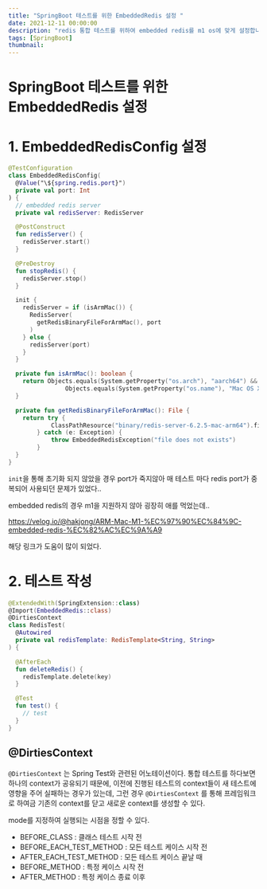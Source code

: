```yaml
---
title: "SpringBoot 테스트를 위한 EmbeddedRedis 설정 "
date: 2021-12-11 00:00:00
description: "redis 통합 테스트를 위하여 embedded redis를 m1 os에 맞게 설정합니다."
tags: [SpringBoot]
thumbnail:
---
```


# SpringBoot 테스트를 위한 EmbeddedRedis 설정

# 1. EmbeddedRedisConfig 설정

```kotlin
@TestConfiguration
class EmbeddedRedisConfig(
  @Value("\${spring.redis.port}")
  private val port: Int
) {
  // embedded redis server
  private val redisServer: RedisServer

  @PostConstruct
  fun redisServer() {
    redisServer.start()
  }

  @PreDestroy
  fun stopRedis() {
    redisServer.stop()
  }

  init {
    redisServer = if (isArmMac()) {
      RedisServer(
        getRedisBinaryFileForArmMac(), port
      )
    } else {
      redisServer(port)
    }
  }

  private fun isArmMac(): boolean {
    return Objects.equals(System.getProperty("os.arch"), "aarch64") &&
                Objects.equals(System.getProperty("os.name"), "Mac OS X")
  }

  private fun getRedisBinaryFileForArmMac(): File {
    return try {
            ClassPathResource("binary/redis-server-6.2.5-mac-arm64").file
        } catch (e: Exception) {
            throw EmbeddedRedisException("file does not exists")
        }
  }
}
```

`init`을 통해 초기화 되지 않았을 경우 port가 죽지않아 매 테스트 마다 redis port가 중복되어 사용되던 문제가 있었다..

embedded redis의 경우 m1을 지원하지 않아 굉장히 애를 먹었는데..

https://velog.io/@hakjong/ARM-Mac-M1-%EC%97%90%EC%84%9C-embedded-redis-%EC%82%AC%EC%9A%A9

해당 링크가 도움이 많이 되었다.

# 2. 테스트 작성

```kotlin
@ExtendedWith(SpringExtension::class)
@Import(EmbeddedRedis::class)
@DirtiesContext
class RedisTest(
  @Autowired
  private val redisTemplate: RedisTemplate<String, String>
) {

  @AfterEach
  fun deleteRedis() {
    redisTemplate.delete(key)
  }

  @Test
  fun test() {
    // test
  }
}
```

## @DirtiesContext

`@DirtiesContext` 는 Spring Test와 관련된 어노테이션이다. 통합 테스트를 하다보면 하나의 context가 공유되기 때문에, 이전에 진행된 테스트의 context들이 새 테스트에 영향을 주어 실패하는 경우가 있는데, 그런 경우 `@DirtiesContext` 를 통해 프레임워크로 하여금 기존의 context를 닫고 새로운 context를 생성할 수 있다.

mode를 지정하여 실행되는 시점을 정할 수 있다.

- BEFORE_CLASS : 클래스 테스트 시작 전
- BEFORE_EACH_TEST_METHOD : 모든 테스트 케이스 시작 전
- AFTER_EACH_TEST_METHOD : 모든 테스트 케이스 끝날 때
- BEFORE_METHOD : 특정 케이스 시작 전
- AFTER_METHOD : 특정 케이스 종료 이후
